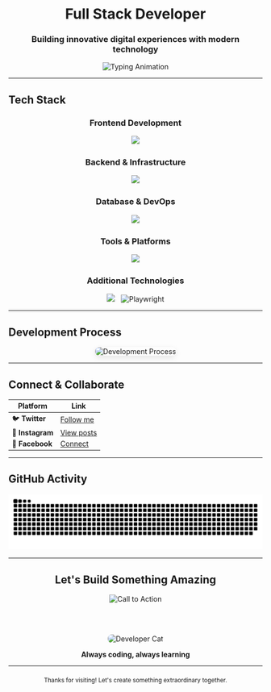 <!-- Replacing entire README with Mux-inspired design while keeping all important elements -->
<div align="center">

# Full Stack Developer
### Building innovative digital experiences with modern technology

<img src="https://readme-typing-svg.demolab.com?font=Inter&weight=500&size=24&duration=3000&pause=1000&color=6366F1&center=true&vCenter=true&width=600&height=60&lines=人事部のが好き;トラックのに恋した;雰囲気を和らげるためのWXの小さな羽;Full+Stack+Developer;Code+×+Design+×+Innovation" alt="Typing Animation" />

</div>

---

## Tech Stack

<div align="center">

### Frontend Development
<img src="https://skillicons.dev/icons?i=nextjs,astro,js,tailwind,react&theme=light" />

### Backend & Infrastructure  
<img src="https://skillicons.dev/icons?i=nodejs,ts,npm,yarn,python" />

### Database & DevOps
<img src="https://skillicons.dev/icons?i=postgresql,mysql,mongodb,django,aws" />

### Tools & Platforms
<img src="https://skillicons.dev/icons?i=docker,linux,git,github,nginx" />

### Additional Technologies
<img src="https://skillicons.dev/icons?i=html,css,java,arduino,deno,vscode,postman,rust,debian,neovim" />
<img src="https://playwright.dev/img/playwright-logo.svg" width="48" height="48" alt="Playwright" style="margin-left: 8px;"/>

</div>

---

## Development Process

<div align="center">
<img src="https://i.makeagif.com/media/7-22-2021/wizqV-.gif" width="600" alt="Development Process" style="border-radius: 8px; box-shadow: 0 4px 12px rgba(0,0,0,0.1);"/>
</div>

---

## Connect & Collaborate

<div align="center">

| Platform | Link |
|----------|------|
| 🐦 **Twitter** | [Follow me](https://x.com/shuan_qi?t=-Mo7aaLZli9l-W1bvxlDKA&s=09) |
| 📸 **Instagram** | [View posts](https://www.instagram.com/cesarberrnal_crz?igsh=MTEyb3kzdHVxYmlrNQ==) |
| 👥 **Facebook** | [Connect](https://www.facebook.com/share/1FqvLBk4Ws/) |

</div>

---

## GitHub Activity

<div align="center">
<img src="https://raw.githubusercontent.com/Platane/snk/output/github-contribution-grid-snake-dark.svg" alt="GitHub Activity" style="max-width: 100%;"/>
</div>

---

<div align="center">

## Let's Build Something Amazing

<img src="https://readme-typing-svg.demolab.com?font=Inter&weight=600&size=20&duration=4000&pause=1000&color=6366F1&center=true&vCenter=true&width=500&lines=Building+the+future+one+line+at+a+time;Think+different+•+Code+different;Ready+for+your+next+project" alt="Call to Action" />

<br/><br/>

<img src="https://media.giphy.com/media/j0HjChGV0J44KrrlGv/giphy.gif" width="150px" alt="Developer Cat" style="border-radius: 8px;"/>

**Always coding, always learning**

</div>

---

<div align="center">
<sub>Thanks for visiting! Let's create something extraordinary together.</sub>
</div>

